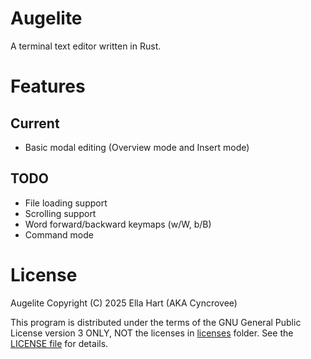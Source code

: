# Augelite

A terminal text editor written in Rust.

# Features
## Current
- Basic modal editing (Overview mode and Insert mode)
## TODO
- File loading support
- Scrolling support
- Word forward/backward keymaps (w/W, b/B)
- Command mode

# License
Augelite Copyright (C) 2025 Ella Hart (AKA Cyncrovee)

This program is distributed under the terms of the GNU General Public License version 3 ONLY, NOT the licenses in [licenses](./licenses/) folder. See the [LICENSE file](./LICENSE) for details.
